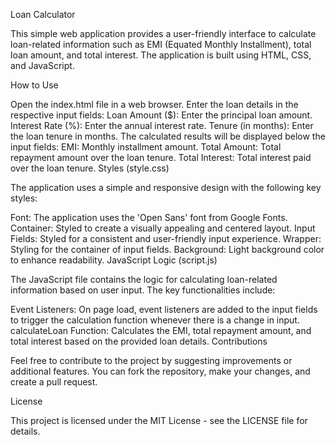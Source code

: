 Loan Calculator

This simple web application provides a user-friendly interface to calculate loan-related information such as EMI (Equated Monthly Installment), total loan amount, and total interest. The application is built using HTML, CSS, and JavaScript.

How to Use

Open the index.html file in a web browser.
Enter the loan details in the respective input fields:
Loan Amount ($): Enter the principal loan amount.
Interest Rate (%): Enter the annual interest rate.
Tenure (in months): Enter the loan tenure in months.
The calculated results will be displayed below the input fields:
EMI: Monthly installment amount.
Total Amount: Total repayment amount over the loan tenure.
Total Interest: Total interest paid over the loan tenure.
Styles (style.css)

The application uses a simple and responsive design with the following key styles:

Font: The application uses the 'Open Sans' font from Google Fonts.
Container: Styled to create a visually appealing and centered layout.
Input Fields: Styled for a consistent and user-friendly input experience.
Wrapper: Styling for the container of input fields.
Background: Light background color to enhance readability.
JavaScript Logic (script.js)

The JavaScript file contains the logic for calculating loan-related information based on user input. The key functionalities include:

Event Listeners: On page load, event listeners are added to the input fields to trigger the calculation function whenever there is a change in input.
calculateLoan Function: Calculates the EMI, total repayment amount, and total interest based on the provided loan details.
Contributions

Feel free to contribute to the project by suggesting improvements or additional features. You can fork the repository, make your changes, and create a pull request.

License

This project is licensed under the MIT License - see the LICENSE file for details.
